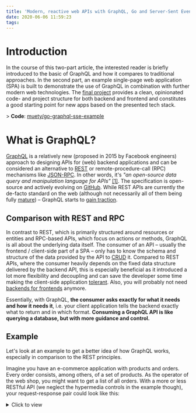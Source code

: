 ```yaml
---
title: 'Modern, reactive web APIs with GraphQL, Go and Server-Sent Events – Part 1'
date: 2020-06-06 11:59:23
tags:
---
```


# Introduction
In the course of this two-part article, the interested reader is briefly introduced to the basic of GraphQL and how it compares to traditional approaches. In the second part, an example single-page web application (SPA) is built to demonstrate the use of GraphQL in combination with further modern web technologies. The [final project](https://github.com/muety/go-graphql-sse-example) provides a clean, opinionated code- and project structure for both backend and frontend and constitutes a good starting point for new apps based on the presented tech stack.

\> **Code**: [muety/go-graphql-sse-example](https://github.com/muety/go-graphql-sse-example)

# What is GraphQL?
[GraphQL](https://engineering.fb.com/core-data/graphql-a-data-query-language/) is a relatively new (proposed in 2015 by Facebook engineers) approach to designing APIs for (web) backend applications and can be considered an alternative to [REST](https://developer.mozilla.org/en-US/docs/Glossary/REST) or remote-procedure-call (RPC) mechanisms like [JSON-RPC](https://www.jsonrpc.org/). In other words, it's *"an open-source data query and manipulation language for APIs"* [[1]](https://en.wikipedia.org/wiki/GraphQL). The specification is open-source and actively evolving on [GitHub](https://github.com/graphql/graphql-spec). While REST APIs are currently the de-facto standard on the web (although not necessarily all of them being fully [mature](https://www.martinfowler.com/articles/richardsonMaturityModel.html)) – GraphQL starts to [gain traction](https://trends.google.com/trends/explore?date=2018-05-06%202020-06-06&gprop=youtube&q=graphql).

## Comparison with REST and RPC

In contrast to REST, which is primarily structured around resources or entities and RPC-based APIs, which focus on actions or methods, GraphQL is all about the underlying data itself. The consumer of an API – usually the frontend / client-side part of a SPA – only has to know the schema and structure of the data provided by the API to [CRUD](https://en.wikipedia.org/wiki/Create,_read,_update_and_delete) it. Compared to REST APIs, where the consumer heavily depends on the fixed data structure delivered by the backend API, this is especially beneficial as it introduced a lot more flexibility and decoupling and can save the developer some time making the client-side application [tolerant](https://martinfowler.com/bliki/TolerantReader.html). Also, you will probably not need [backends for frontends](https://docs.microsoft.com/en-us/azure/architecture/patterns/backends-for-frontends) anymore.

Essentially, with GraphQL, **the consumer asks exactly for what it needs and how it needs it**, i.e. your client application tells the backend exactly what to return and in which format. **Consuming a GraphQL API is like querying a database, but with more guidance and control.**

## Example
Let's look at an example to get a better idea of how GraphQL works, especially in comparison to the REST principles. 

Imagine you have an e-commerce application with products and orders. Every order consists, among others, of a set of products. As the operator of the web shop, you might want to get a list of all orders. With a more or less RESTful API (we neglect the hypermedia controls in the example though), your request-response pair could look like this:

<details>
<summary>Click to view</summary>
```
Request
-------
GET /api/orders

Response Body
-------------
[
    {
        "id": 125,
        "customerId": 8977,
        "createdAt": "2020-06-06T13:40:49.038Z",
        "productIds": [ 49863176 ]
    }
]
```
</details>

So far so good, but potentially you will also want to view the actual products right away. What you got are only ids, for each of which you would have to issue another API call to retrieve it. Alternatively, the API could also return nested objects, like so:

<details>
<summary>Click to view</summary>
```
[
    {
        "id": 125,
        "customerId": 8977,
        "createdAt": "2020-06-06T13:40:49.038Z",
        "products": [
            {
                "id": 49863176,
                "name": "Slim T-Shirt navy-blue",
                "price": 17.90,
                "options": [
                    {
                        "id": "size",
                        "name": "Size",
                        "description": "T-Shirt size",
                        "values": [
                            {
                                "id": "s",
                                "name": "Size S",
                            },
                            {
                                "id": "m",
                                "name": "Size M",
                            },
                            {
                                "id": "l",
                                "name": "Size L",
                            }
                        ]
                    }
                ]
            },
        ]
    }
]
```
</details>

However, that is — to my understanding – not truly RESTful anymore. Also, while the above example is still quite straightforward, things get ugly as nested objects include other nested objects, that include other nested objects, that... Quickly you get JSON responses of several tens or hundreds of kilobytes, although you're potentially only interested in two or three attributes. Moreover, on some pages of your shop you may be interested in all possible options (e.g. "size") of a product, but not on others. Should your API define different [view models](https://www.infoq.com/articles/View-Model-Definition/) now and expose different endpoints? Or a single endpoints with query flags like `?expanded=true`? Soon you might be catching yourself **tailoring your API specifically to the needs of your client** while neglecting REST conventions and a straightforward design. 

With GraphQL, things are different. Your API is a bit **dumber and less opinionated** now and does not deliver data in a fixed structure, according to a specified [GQL query](https://graphql.org/learn/queries/), which looks a lot like JSON. The above example might look like this, now:

<details>
<summary>Click to view</summary>
```
Request
-------
POST /api/graphql/query

{
    "query": "\{
        orders {
            id
            customerId
            products {
                name
                price
                options {
                    name
                }
            }
        }
    \}"
}

Response Body
-------------
{
    "data": {
        "orders": [
            {
                "id": 125,
                "customerId": 8977,
                "products": [
                    {
                        "name": "Slim T-Shirt navy-blue",
                        "price": 17.90,
                        "options": [
                            {
                                "name": "Size",
                            }
                        ]
                    }
                ]
            }
        ]
    }
}
```
</details>

This way, you get only the data you want. All your API has to know is how to fetch every piece of data. All your client has to know is how the data schema itself looks like.

## Try it out
![](images/graphql_github.png)

GitHub's official API offers GraphQL query endpoints. You can try it out using their [GraphQL explorer](https://developer.github.com/v4/explorer/).

# GraphQL Basic
Since this article does not aim to be another introduction to GraphQL, you can read most of the basics about fields, data types, etc. in the [official docs](https://graphql.org/learn/queries/). However, it is worth mentioning that GraphQL supports three types of queries:

* **`Query`**: "Standard" type of queries, used for fetching data (see above). Similar to what you would do with a `GET` in REST.
* **`Mutation`**: Query type used to modify data. Similar to what you would do with a `PUT`, `POST`, `PATCH` or `DELETE` in REST.
* **`Subscription`**: Query type to communicate your intent to subscribe to live data updates. 

## Subscriptions

While a basic GraphQL application will at least use the former two types, the latter is especially interesting in the context of this article. Using subscriptions, you can have your web frontend be notified when new data arrives at the server or existing data changes. For instance, the operator of the above web shop could have a live-updating dashboard, that shows new orders just as they are placed. 

For subscriptions, the GraphQL standard does not define a lot more than their plain existence and purpose. Especially, it is not defined how and which technology to implement them. On the web, any [publish/subscribe](https://docs.microsoft.com/en-us/azure/architecture/patterns/publisher-subscriber)-like mechanism that provides bi-directional or uni-directional server-to-client communication is appropriate. For the sake of simplicity, [Server-Sent Events](https://developer.mozilla.org/en-US/docs/Web/API/Server-sent_events) are used in this article.

# What's next?
This part gave a brief introduction to GraphQL. The next part is about actual code. We're going to build an example web app with live-updates using GraphQL, Go, MongoDB and VueJs. Stay tuned!